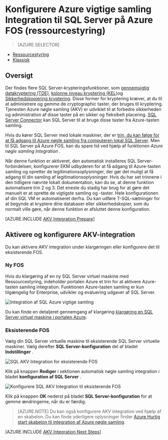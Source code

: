<properties
    pageTitle="Konfigurere Azure vigtige samling Integration til SQL Server på Azure FOS (ressourcestyring)"
    description="Lær at automatisere konfigurationen af SQL Server-kryptering til brug sammen med Azure-tasten samling. Dette emne forklares det, hvordan du bruger Azure-tasten samling Integration med SQL Server virtuelle maskiner, der er oprettet med ressourcestyring."
    services="virtual-machines-windows"
    documentationCenter=""
    authors="rothja"
    manager="jhubbard"
    editor=""
    tags="azure-service-management"/>

<tags
    ms.service="virtual-machines-windows"
    ms.devlang="na"
    ms.topic="article"
    ms.tgt_pltfrm="vm-windows-sql-server"
    ms.workload="infrastructure-services"
    ms.date="10/25/2016"
    ms.author="jroth"/>

# <a name="configure-azure-key-vault-integration-for-sql-server-on-azure-vms-resource-manager"></a>Konfigurere Azure vigtige samling Integration til SQL Server på Azure FOS (ressourcestyring)

> [AZURE.SELECTOR]
- [Ressourcestyring](virtual-machines-windows-ps-sql-keyvault.md)
- [Klassisk](virtual-machines-windows-classic-ps-sql-keyvault.md)

## <a name="overview"></a>Oversigt
Der findes flere SQL Server-krypteringsfunktioner, som [gennemsigtig datakryptering (TDE)](https://msdn.microsoft.com/library/bb934049.aspx), [kolonne niveau kryptering (KEL)](https://msdn.microsoft.com/library/ms173744.aspx)og [Sikkerhedskopiering kryptering](https://msdn.microsoft.com/library/dn449489.aspx). Disse former for kryptering kræver, at du til at administrere og gemme de cryptographic taster, der bruges til kryptering. Tjenesten Azure nøgle samling (AKV) er udviklet til at forbedre sikkerheden og administration af disse taster på en sikker og fleksibelt placering. [SQL Server Connector](http://www.microsoft.com/download/details.aspx?id=45344) kan SQL Server til at bruge disse taster fra Azure-tasten samling.

Hvis du kører SQL Server med lokale maskiner, der er [trin, du kan følge for at få adgang til Azure nøgle samling fra computeren lokal SQL Server](https://msdn.microsoft.com/library/dn198405.aspx). Men til SQL Server på Azure FOS, kan du spare tid ved hjælp af funktionen *Azure nøgle samling Integration* .

Når denne funktion er aktiveret, den automatisk installeres SQL Server-forbindelsen, konfigurerer EKM udbyderen for at få adgang til Azure-tasten samling og opretter de legitimationsoplysninger, der gør det muligt at få adgang til din samling af legitimationsoplysninger. Hvis du har set trinnene i den tidligere nævnte lokalt dokumentation, kan du se, at denne funktion automatisere trin 2 og 3. Det eneste du stadig har brug for at gøre det manuelt er at oprette de vigtigste samling og -taster. Hele konfigurationen af din SQL VM er automatiseret derfra. Du kan udføre T-SQL-sætninger for at begynde at kryptere dine databaser eller sikkerhedskopier, som du normalt ville gøre, når denne funktion er afsluttet denne konfiguration.

[AZURE.INCLUDE [AKV Integration Prepare](../../includes/virtual-machines-sql-server-akv-prepare.md)]

## <a name="enabling-and-configuring-akv-integration"></a>Aktivere og konfigurere AKV-integration
Du kan aktivere AKV integration under klargøringen eller konfigurere det til eksisterende FOS.

### <a name="new-vms"></a>Ny FOS
Hvis du klargøring af en ny SQL Server virtuel maskine med Ressourcestyring, indeholder portalen Azure et trin for at aktivere Azure-tasten samling integration. Funktionen Azure-tasten samling er kun tilgængelig for Enterprise, udvikler og evaluering udgaver af SQL Server.

![Integration af SQL Azure vigtige samling](./media/virtual-machines-windows-ps-sql-keyvault/azure-sql-arm-akv.png)

Du kan finde en detaljeret gennemgang af klargøring [klargøring en SQL Server virtuel maskine i portalen Azure](virtual-machines-windows-portal-sql-server-provision.md).

### <a name="existing-vms"></a>Eksisterende FOS
Vælg din SQL Server virtuelle maskine til eksisterende SQL Server virtuelle maskiner. Vælg derefter **SQL Server-konfiguration** del af bladet **Indstillinger** .

![SQL AKV Integration for eksisterende FOS](./media/virtual-machines-windows-ps-sql-keyvault/azure-sql-rm-akv-existing-vms.png)

Klik på knappen **Rediger** i sektionen automatisk nøgle samling integration i bladet **konfiguration af SQL Server** .

![Konfigurere SQL AKV Integration til eksisterende FOS](./media/virtual-machines-windows-ps-sql-keyvault/azure-sql-rm-akv-configuration.png)

Klik på knappen **OK** nederst på bladet **SQL Server-konfiguration** for at gemme ændringerne, når du er færdig.

>[AZURE.NOTE] Du kan også konfigurere AKV integration ved hjælp af en skabelon. Du kan finde yderligere oplysninger finder [Azure Hurtig start skabelon til integration af Azure nøgle samling](https://github.com/Azure/azure-quickstart-templates/tree/master/101-vm-sql-existing-keyvault-update).

[AZURE.INCLUDE [AKV Integration Next Steps](../../includes/virtual-machines-sql-server-akv-next-steps.md)]
